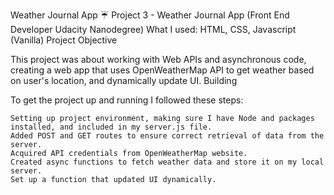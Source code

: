 Weather Journal App ☔
Project 3 - Weather Journal App (Front End Developer Udacity Nanodegree)
What I used: HTML, CSS, Javascript (Vanilla)
Project Objective

This project was about working with Web APIs and asynchronous code, creating a web app that uses OpenWeatherMap API to get weather based on user's location, and dynamically update UI.
Building

To get the project up and running I followed these steps:

    Setting up project environment, making sure I have Node and packages installed, and included in my server.js file.
    Added POST and GET routes to ensure correct retrieval of data from the server.
    Acquired API credentials from OpenWeatherMap website.
    Created async functions to fetch weather data and store it on my local server.
    Set up a function that updated UI dynamically.
